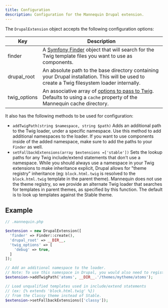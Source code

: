 ```yaml
---
title: Configuration
description: Configuration for the Mannequin Drupal extension.
---
```


The `DrupalExtension` object accepts the following configuration options:

| Key | Description |
| --- | ----------- |
| finder | A [Symfony Finder](https://symfony.com/doc/current/components/finder.html) object that will search for the Twig template files you want to use as components. |
| drupal_root | An absolute path to the base directory containing your Drupal installation.  This will be used to create a Twig filesystem loader internally. |
| twig_options | An associative array of [options to pass to Twig](https://twig.symfony.com/api/2.x/Twig_Environment.html#method___construct).  Defaults to using a `cache` property of the Mannequin cache directory. |

It also has the following methods to be used for configuration:
* `addTwigPath(string $namespace, string $path)` Adds an additional path to the Twig loader, under a specific namespace.  Use this method to add additional namespaces to the loader.  If you want to use components inside of the added namespace, make sure to add the paths to your `Finder` as well.
* `setFallbackExtensions(array $extensions =['stable'])` Sets the lookup paths for any Twig include/extend statements that don't use a namespace.  While you should always use a namespace in your Twig extensions to make inheritance explicit, Drupal allows for "theme registry" inheritance (eg: `block.html.twig` is resolved to the `block.html.twig` template in the parent theme).  Mannequin does not use the theme registry, so we provide an alternate Twig loader that searches for templates in parent themes, as specified by this function.  The default is to look up templates against the Stable theme.

Example
-------
```php
// .mannequin.php

$extension = new DrupalExtension([
  'finder' => Finder::create(),
  'drupal_root' => __DIR__,
  'twig_options' => [
    'debug' => true,
  ]
]);

// Add an additional namespace to the loader.
// Note: To use this namespace in Drupal, you would also need to register it there.
$extension->addTwigPath('atoms', __DIR__.'/themes/mytheme/atoms');

// Load unqualified templates used in include/extend statements
// (ex: {% extends 'block.html.twig' %})
// from the Classy theme instead of Stable.
$extension->setFallbackExtensions(['classy']);
```